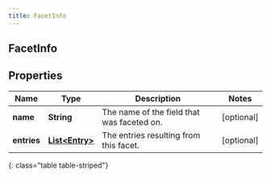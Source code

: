 ```yaml
---
title: FacetInfo
---
```

## FacetInfo


## Properties

| Name | Type | Description | Notes |
| ------------ | ------------- | ------------- | ------------- |
| **name** | **String** | The name of the field that was faceted on. |  [optional] |
| **entries** | [**List&lt;Entry&gt;**](Entry.html) | The entries resulting from this facet. |  [optional] |
{: class="table table-striped"}



